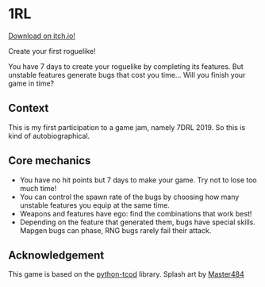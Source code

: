 # 1RL

[Download on itch.io!](https://pfgimenez.itch.io/1rl)

Create your first roguelike!

You have 7 days to create your roguelike by completing its features. But unstable features generate bugs that cost you time… Will you finish your game in time?

## Context

This is my first participation to a game jam, namely 7DRL 2019. So this is kind of autobiographical.

## Core mechanics

- You have no hit points but 7 days to make your game. Try not to lose too much time!
- You can control the spawn rate of the bugs by choosing how many unstable features you equip at the same time.
- Weapons and features have ego: find the combinations that work best!
- Depending on the feature that generated them, bugs have special skills. Mapgen bugs can phase, RNG bugs rarely fail their attack.

## Acknowledgement

This game is based on the [python-tcod](https://github.com/libtcod/python-tcod) library. Splash art by [Master484](http://m484games.ucoz.com/)

